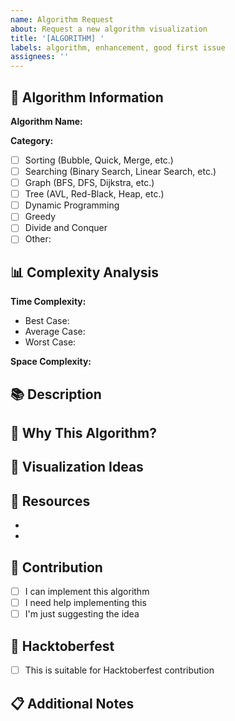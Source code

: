 ```yaml
---
name: Algorithm Request
about: Request a new algorithm visualization
title: '[ALGORITHM] '
labels: algorithm, enhancement, good first issue
assignees: ''
---
```


## 🧮 Algorithm Information

**Algorithm Name:**

**Category:**
<!-- Mark the relevant category -->
- [ ] Sorting (Bubble, Quick, Merge, etc.)
- [ ] Searching (Binary Search, Linear Search, etc.)
- [ ] Graph (BFS, DFS, Dijkstra, etc.)
- [ ] Tree (AVL, Red-Black, Heap, etc.)
- [ ] Dynamic Programming
- [ ] Greedy
- [ ] Divide and Conquer
- [ ] Other: 

## 📊 Complexity Analysis

**Time Complexity:**
- Best Case: 
- Average Case: 
- Worst Case: 

**Space Complexity:**


## 📚 Description

<!-- Provide a brief description of how the algorithm works -->


## 🎯 Why This Algorithm?

<!-- Why should this algorithm be added to Vizit? -->
<!-- What makes it interesting or educational? -->


## 🎨 Visualization Ideas

<!-- How should this algorithm be visualized? -->
<!-- What elements should be highlighted? -->


## 📖 Resources

<!-- Optional: Links to resources about this algorithm -->

- 
- 

## 🤝 Contribution

- [ ] I can implement this algorithm
- [ ] I need help implementing this
- [ ] I'm just suggesting the idea

## 🎃 Hacktoberfest

- [ ] This is suitable for Hacktoberfest contribution

## 📋 Additional Notes

<!-- Any additional information -->
